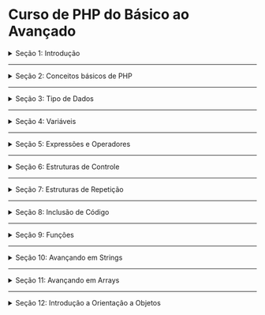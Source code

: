 # Curso de PHP do Básico ao Avançado

<details>
<summary>Seção 1: Introdução</summary>
<br>
O que é o PHP, O que ele faz, Configuramos o editor de código e instalamos o php em localhost
<br><br>
<pre>
</pre>
</details>

---

<details>
<summary>Seção 2: Conceitos básicos de PHP</summary>
<br>
<br><br>
<pre>
1-Case Sensitive
2-Instrucao de código
3-Espaço em Branco
4-Comentários
5-Exercício
6-Palavras Reservadas

</pre>
</details>

---

<details>
<summary>Seção 3: Tipo de Dados</summary>
<br>
<br><br>
<pre>
1-Numeros Inteiros
2-Exercícios 1
3-Verificando se um dado é inteiro
4-Floats
5-Verificando se um dado é float
6-Exercícios 2 
7-Strings
8-Verificando se o dado é uma string
9-Exercícios 3
10-Boolean
11-Verificando se um dado é boolean
12-Arrays
13-Arrays Associativo
14-Exercício Desafio
15-Exercício 4
16-Objetos
17-Dados Null 
</pre>
</details>

---

<details>
<summary>Seção 4: Variáveis</summary>
<br>
<br><br>
<pre>
1-Declarando Variáveis
2-Exercício 1
3-Exercício 2
4-Variável de Variável
5-Variável por Referência
6-Escopo Local
7-Escopo Global
8-Escopo static
9-Escopo dos Parâmetros 
</pre>
</details>

---

<details>
<summary>Seção 5: Expressões e Operadores</summary>
<br>
<br><br>
<pre>
1-Ordem dos Operadores
2-Exercício 1
3-Mudança de Tipo Implícito
4-Exercício 2
5-Operadores Aritmeticos
6-Exercício 3
7-Operador de Módulo
8-Exercício 4 
9-Operador de Exponenciação
10-Operador de Concatenação
11-Exercício 5 
12-Operador de AutoIncremento e Decremento
13-Operador de Igualdade
14-Exercício 6 
15-Operador identico
16-Operador de diferença
17-Operador não identico
18-Exercício 7
19-Operador de Maior ou =
20-Operador de Menor ou =
21-Operador AND
22-Exercício 8
23-Operador OR
24-Exercício 9
25-Operador NOT
26-Operador Cast
27-Exercício 10
28-Operador de Atribuição
29-Operador ternario
30-Exercício 11
</pre>
</details>

---

<details>
<summary>Seção 6: Estruturas de Controle</summary>
<br>
<br><br>
<pre>
1-Estrutura IF
2-Exercício 1
3-Exercício 2
4-Estrutura Else
5-Exercício 3
6-Exercício 4
7-Exercício b5
8-If Aninhado 
9-Exercício 6
10-Else If
11-Exercício 7
12-Estrutura Switch
</pre>
</details>

---

<details>
<summary>Seção 7: Estruturas de Repetição</summary>
<br>
<br><br>
<pre>
1-Estrutura While
2-Exercício 1
3-Break
4-Exercício 2
5-Loop Aninhado
6-Continue em Loops
7-Exercício 3
8-Do While 
9-For
10-Exercício 4 
11-Exercício 5
12-Exercício 6
13-Problema do Loop infinito
14-Foreach
</pre>
</details>

---

<details>
<summary>Seção 8: Inclusão de Código</summary>
<br>
<br><br>
<pre>
1-Include
2-Require
3-include_once e require_once
4-Short Tags
5-Exibição de Conteúdo
6-PHP e Html
</pre>
</details>

---

<details>
<summary>Seção 9: Funções</summary>
<br>
<br><br>
<pre>
1-Estrutura de Função
2-Chamando Função
3-Exercício 1
4-Exercício 2
5-Parâmentro de função
6-Exercício 3
7-Exercício 4
8-Retorno de função
9-Exercício 5
10-Paramentro Default 
11-Exercício 6
12-Argumento de Funções
13-Exercício 7
14-Multiplos retornos
15-Var_Dump e Print_r
</pre>
</details>

---

<details>
<summary>Seção 10: Avançando em Strings</summary>
<br>
<br><br>
<pre>
1-Interpolando Variáveis
2-Valores do Escape
3-Exercício 1
4-Função Print
5-Printf
6-Função Strlen
7-Percorrendo String
8-Exercício 2
9-Limpando String
10-Alterando Case
11-Case de Palavras
12-Exercício 3
13-Removendo Tag Html
14-Resgatando Partes de String
15-Exercício 4 
16-Invertendo String
17-Repetindo Strings
18-Convertendo Strings em Arrays
19-Exercício 5
20-Array para String
21-Exercício 6
22-Encontrando String
23-Encontrando Ultima ocorrência
24-Retorno de String
25-Decompomdo URL
</pre>
</details>

---

<details>
<summary>Seção 11: Avançando em Arrays</summary>
<br>
<br><br>
<pre>
1-Adicionando dados
2-Adicionando ao fim do array
3-range
4-Exercício 1
5-Número de elementos
6-Array Multidimensional
7-Exercício 2
8-Função list
9-Exercício 3
10-Array slice
11-Array chunk
12-Chaves e Valores
13-Verificando se a chave existe
14-Array splice
15-Exercício 4
16-extract
17-Compact
18-Exercício 5
19-Foreach e Arrays
20-Exercício 6
21-Array reduce
22-in_array
23-Ordenação de Arrays
24-Ordenação de arrays associativo
25-Exercício 7
26-array_reverse
27-array_aleatorio
28-array_sum
29-array_merge
30-array_diff
</pre>
</details>


---

<details>
<summary>Seção 12: Introdução a Orientação a Objetos</summary>
<br>
<br><br>
<pre>
1-O que são classes e objetos
2-Criando classes
3-Instânciado objetos
4-exercício 1 
5-método
6-exercício2
7-propriedades
8-exercício3
9-this
</pre>
</details>

